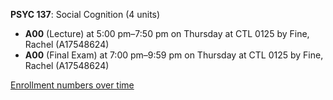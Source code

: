 **PSYC 137**: Social Cognition (4 units)

- **A00** (Lecture) at 5:00 pm–7:50 pm on Thursday at CTL 0125 by Fine, Rachel (A17548624)
- **A00** (Final Exam) at 7:00 pm–9:59 pm on Thursday at CTL 0125 by Fine, Rachel (A17548624)

[Enrollment numbers over time](./PSYC137.tsv)
